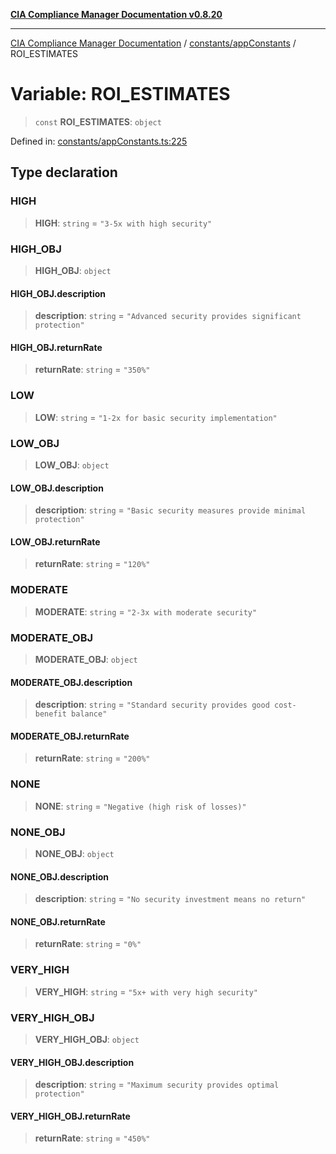 [**CIA Compliance Manager Documentation v0.8.20**](../../../README.md)

***

[CIA Compliance Manager Documentation](../../../modules.md) / [constants/appConstants](../README.md) / ROI\_ESTIMATES

# Variable: ROI\_ESTIMATES

> `const` **ROI\_ESTIMATES**: `object`

Defined in: [constants/appConstants.ts:225](https://github.com/Hack23/cia-compliance-manager/blob/9180e2700dca841f6711d7243c036db4de73db57/src/constants/appConstants.ts#L225)

## Type declaration

### HIGH

> **HIGH**: `string` = `"3-5x with high security"`

### HIGH\_OBJ

> **HIGH\_OBJ**: `object`

#### HIGH\_OBJ.description

> **description**: `string` = `"Advanced security provides significant protection"`

#### HIGH\_OBJ.returnRate

> **returnRate**: `string` = `"350%"`

### LOW

> **LOW**: `string` = `"1-2x for basic security implementation"`

### LOW\_OBJ

> **LOW\_OBJ**: `object`

#### LOW\_OBJ.description

> **description**: `string` = `"Basic security measures provide minimal protection"`

#### LOW\_OBJ.returnRate

> **returnRate**: `string` = `"120%"`

### MODERATE

> **MODERATE**: `string` = `"2-3x with moderate security"`

### MODERATE\_OBJ

> **MODERATE\_OBJ**: `object`

#### MODERATE\_OBJ.description

> **description**: `string` = `"Standard security provides good cost-benefit balance"`

#### MODERATE\_OBJ.returnRate

> **returnRate**: `string` = `"200%"`

### NONE

> **NONE**: `string` = `"Negative (high risk of losses)"`

### NONE\_OBJ

> **NONE\_OBJ**: `object`

#### NONE\_OBJ.description

> **description**: `string` = `"No security investment means no return"`

#### NONE\_OBJ.returnRate

> **returnRate**: `string` = `"0%"`

### VERY\_HIGH

> **VERY\_HIGH**: `string` = `"5x+ with very high security"`

### VERY\_HIGH\_OBJ

> **VERY\_HIGH\_OBJ**: `object`

#### VERY\_HIGH\_OBJ.description

> **description**: `string` = `"Maximum security provides optimal protection"`

#### VERY\_HIGH\_OBJ.returnRate

> **returnRate**: `string` = `"450%"`
